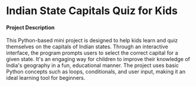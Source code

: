 # Indian State Capitals Quiz for Kids
#### Project Description

This Python-based mini project is designed to help kids learn and quiz themselves on the capitals of Indian states. Through an interactive interface, the program prompts users to select the correct capital for a given state. It's an engaging way for children to improve their knowledge of India's geography in a fun, educational manner. The project uses basic Python concepts such as loops, conditionals, and user input, making it an ideal learning tool for beginners.
